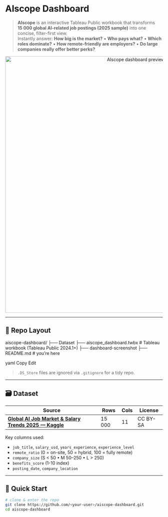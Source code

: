 # AIscope Dashboard

> **AIscope** is an interactive Tableau Public workbook that transforms  
> **15 000 global AI-related job postings (2025 sample)** into one concise, filter-first view.  
> Instantly answer: **How big is the market?** • **Who pays what?** • **Which roles dominate?** • **How remote-friendly are employers?** • **Do large companies really offer better perks?**

<p align="center">
  <img src="images/dashboard.png" width="820" alt="AIscope dashboard preview">
</p>

---

## 📂 Repo Layout

aiscope-dashboard/
├── Dataset
├── aiscope_dashboard.twbx # Tableau workbook (Tableau Public 2024.1+)
├── dashboard-screenshot
├── README.md # you’re here

yaml
Copy
Edit
> `.DS_Store` files are ignored via `.gitignore` for a tidy repo.

---

## 🗃️ Dataset

| Source | Rows | Cols | License |
|--------|------|------|---------|
| **[Global AI Job Market & Salary Trends 2025 — Kaggle](https://www.kaggle.com/datasets/bismasajjad/global-ai-job-market-and-salary-trends-2025?utm_source=chatgpt.com)** | 15 000 | 11 | CC BY-SA |

Key columns used:

* `job_title`, `salary_usd`, `years_experience`, `experience_level`
* `remote_ratio` (0 = on-site, 50 = hybrid, 100 = fully remote)
* `company_size` (S < 50 • M 50–250 • L > 250)
* `benefits_score` (1-10 index)
* `posting_date`, `company_location`

---

## 🚀 Quick Start

```bash
# clone & enter the repo
git clone https://github.com/<your-user>/aiscope-dashboard.git
cd aiscope-dashboard